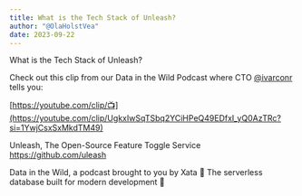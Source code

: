 ```yaml
---
title: What is the Tech Stack of Unleash?
author: "@OlaHolstVea"
date: 2023-09-22
---
```



What is the Tech Stack of Unleash?

Check out this clip from our Data in the Wild Podcast where CTO [@ivarconr](https://twitter.com/ivarconr) tells you:

[https://youtube.com/clip/📺](https://youtube.com/clip/UgkxIwSqTSbq2YCiHPeQ49EDfxI_yQ0AzTRc?si=1YwjCsxSxMkdTM49)

Unleash, The Open-Source Feature Toggle Service
https://github.com/uleash

Data in the Wild, a podcast brought to you by Xata 🦋 The serverless database built for modern development 🦋